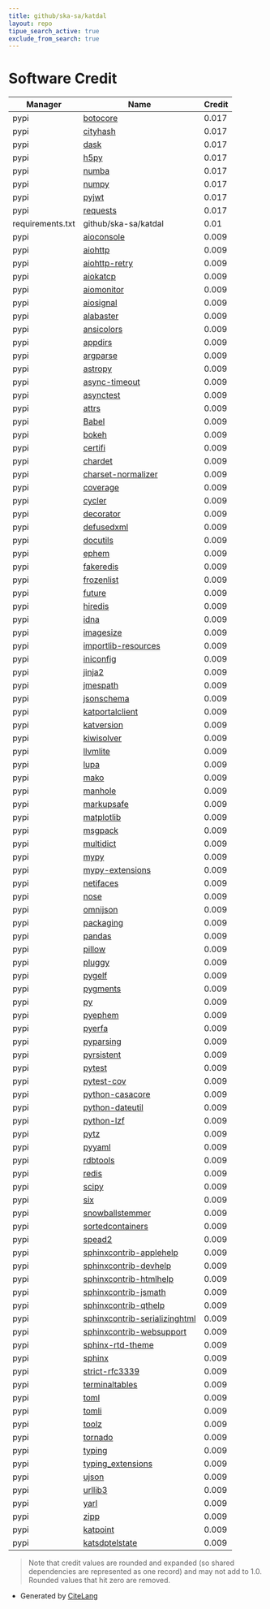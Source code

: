 ```yaml
---
title: github/ska-sa/katdal
layout: repo
tipue_search_active: true
exclude_from_search: true
---
```

# Software Credit

|Manager|Name|Credit|
|-------|----|------|
|pypi|[botocore](https://pypi.org/project/botocore)|0.017|
|pypi|[cityhash](https://pypi.org/project/cityhash)|0.017|
|pypi|[dask](https://pypi.org/project/dask)|0.017|
|pypi|[h5py](https://pypi.org/project/h5py)|0.017|
|pypi|[numba](https://pypi.org/project/numba)|0.017|
|pypi|[numpy](https://pypi.org/project/numpy)|0.017|
|pypi|[pyjwt](https://pypi.org/project/pyjwt)|0.017|
|pypi|[requests](https://pypi.org/project/requests)|0.017|
|requirements.txt|github/ska-sa/katdal|0.01|
|pypi|[aioconsole](https://github.com/vxgmichel/aioconsole)|0.009|
|pypi|[aiohttp](https://github.com/aio-libs/aiohttp)|0.009|
|pypi|[aiohttp-retry](https://pypi.org/project/aiohttp-retry)|0.009|
|pypi|[aiokatcp](https://pypi.org/project/aiokatcp)|0.009|
|pypi|[aiomonitor](https://pypi.org/project/aiomonitor)|0.009|
|pypi|[aiosignal](https://pypi.org/project/aiosignal)|0.009|
|pypi|[alabaster](https://pypi.org/project/alabaster)|0.009|
|pypi|[ansicolors](https://pypi.org/project/ansicolors)|0.009|
|pypi|[appdirs](https://pypi.org/project/appdirs)|0.009|
|pypi|[argparse](https://pypi.org/project/argparse)|0.009|
|pypi|[astropy](https://pypi.org/project/astropy)|0.009|
|pypi|[async-timeout](https://pypi.org/project/async-timeout)|0.009|
|pypi|[asynctest](https://pypi.org/project/asynctest)|0.009|
|pypi|[attrs](https://pypi.org/project/attrs)|0.009|
|pypi|[Babel](https://pypi.org/project/Babel)|0.009|
|pypi|[bokeh](https://pypi.org/project/bokeh)|0.009|
|pypi|[certifi](https://pypi.org/project/certifi)|0.009|
|pypi|[chardet](https://pypi.org/project/chardet)|0.009|
|pypi|[charset-normalizer](https://pypi.org/project/charset-normalizer)|0.009|
|pypi|[coverage](https://pypi.org/project/coverage)|0.009|
|pypi|[cycler](https://pypi.org/project/cycler)|0.009|
|pypi|[decorator](https://pypi.org/project/decorator)|0.009|
|pypi|[defusedxml](https://pypi.org/project/defusedxml)|0.009|
|pypi|[docutils](https://pypi.org/project/docutils)|0.009|
|pypi|[ephem](https://pypi.org/project/ephem)|0.009|
|pypi|[fakeredis](https://pypi.org/project/fakeredis)|0.009|
|pypi|[frozenlist](https://pypi.org/project/frozenlist)|0.009|
|pypi|[future](https://pypi.org/project/future)|0.009|
|pypi|[hiredis](https://pypi.org/project/hiredis)|0.009|
|pypi|[idna](https://pypi.org/project/idna)|0.009|
|pypi|[imagesize](https://pypi.org/project/imagesize)|0.009|
|pypi|[importlib-resources](https://pypi.org/project/importlib-resources)|0.009|
|pypi|[iniconfig](https://pypi.org/project/iniconfig)|0.009|
|pypi|[jinja2](https://pypi.org/project/jinja2)|0.009|
|pypi|[jmespath](https://pypi.org/project/jmespath)|0.009|
|pypi|[jsonschema](https://pypi.org/project/jsonschema)|0.009|
|pypi|[katportalclient](https://pypi.org/project/katportalclient)|0.009|
|pypi|[katversion](https://pypi.org/project/katversion)|0.009|
|pypi|[kiwisolver](https://pypi.org/project/kiwisolver)|0.009|
|pypi|[llvmlite](https://pypi.org/project/llvmlite)|0.009|
|pypi|[lupa](https://pypi.org/project/lupa)|0.009|
|pypi|[mako](https://pypi.org/project/mako)|0.009|
|pypi|[manhole](https://pypi.org/project/manhole)|0.009|
|pypi|[markupsafe](https://pypi.org/project/markupsafe)|0.009|
|pypi|[matplotlib](https://pypi.org/project/matplotlib)|0.009|
|pypi|[msgpack](https://pypi.org/project/msgpack)|0.009|
|pypi|[multidict](https://pypi.org/project/multidict)|0.009|
|pypi|[mypy](https://pypi.org/project/mypy)|0.009|
|pypi|[mypy-extensions](https://pypi.org/project/mypy-extensions)|0.009|
|pypi|[netifaces](https://pypi.org/project/netifaces)|0.009|
|pypi|[nose](https://pypi.org/project/nose)|0.009|
|pypi|[omnijson](https://pypi.org/project/omnijson)|0.009|
|pypi|[packaging](https://pypi.org/project/packaging)|0.009|
|pypi|[pandas](https://pypi.org/project/pandas)|0.009|
|pypi|[pillow](https://pypi.org/project/pillow)|0.009|
|pypi|[pluggy](https://pypi.org/project/pluggy)|0.009|
|pypi|[pygelf](https://pypi.org/project/pygelf)|0.009|
|pypi|[pygments](https://pypi.org/project/pygments)|0.009|
|pypi|[py](https://pypi.org/project/py)|0.009|
|pypi|[pyephem](https://pypi.org/project/pyephem)|0.009|
|pypi|[pyerfa](https://pypi.org/project/pyerfa)|0.009|
|pypi|[pyparsing](https://pypi.org/project/pyparsing)|0.009|
|pypi|[pyrsistent](https://pypi.org/project/pyrsistent)|0.009|
|pypi|[pytest](https://pypi.org/project/pytest)|0.009|
|pypi|[pytest-cov](https://pypi.org/project/pytest-cov)|0.009|
|pypi|[python-casacore](https://pypi.org/project/python-casacore)|0.009|
|pypi|[python-dateutil](https://pypi.org/project/python-dateutil)|0.009|
|pypi|[python-lzf](https://pypi.org/project/python-lzf)|0.009|
|pypi|[pytz](https://pypi.org/project/pytz)|0.009|
|pypi|[pyyaml](https://pypi.org/project/pyyaml)|0.009|
|pypi|[rdbtools](https://pypi.org/project/rdbtools)|0.009|
|pypi|[redis](https://pypi.org/project/redis)|0.009|
|pypi|[scipy](https://pypi.org/project/scipy)|0.009|
|pypi|[six](https://pypi.org/project/six)|0.009|
|pypi|[snowballstemmer](https://pypi.org/project/snowballstemmer)|0.009|
|pypi|[sortedcontainers](https://pypi.org/project/sortedcontainers)|0.009|
|pypi|[spead2](https://pypi.org/project/spead2)|0.009|
|pypi|[sphinxcontrib-applehelp](https://pypi.org/project/sphinxcontrib-applehelp)|0.009|
|pypi|[sphinxcontrib-devhelp](https://pypi.org/project/sphinxcontrib-devhelp)|0.009|
|pypi|[sphinxcontrib-htmlhelp](https://pypi.org/project/sphinxcontrib-htmlhelp)|0.009|
|pypi|[sphinxcontrib-jsmath](https://pypi.org/project/sphinxcontrib-jsmath)|0.009|
|pypi|[sphinxcontrib-qthelp](https://pypi.org/project/sphinxcontrib-qthelp)|0.009|
|pypi|[sphinxcontrib-serializinghtml](https://pypi.org/project/sphinxcontrib-serializinghtml)|0.009|
|pypi|[sphinxcontrib-websupport](https://pypi.org/project/sphinxcontrib-websupport)|0.009|
|pypi|[sphinx-rtd-theme](https://pypi.org/project/sphinx-rtd-theme)|0.009|
|pypi|[sphinx](https://pypi.org/project/sphinx)|0.009|
|pypi|[strict-rfc3339](https://pypi.org/project/strict-rfc3339)|0.009|
|pypi|[terminaltables](https://pypi.org/project/terminaltables)|0.009|
|pypi|[toml](https://pypi.org/project/toml)|0.009|
|pypi|[tomli](https://pypi.org/project/tomli)|0.009|
|pypi|[toolz](https://pypi.org/project/toolz)|0.009|
|pypi|[tornado](https://pypi.org/project/tornado)|0.009|
|pypi|[typing](https://pypi.org/project/typing)|0.009|
|pypi|[typing_extensions](https://pypi.org/project/typing_extensions)|0.009|
|pypi|[ujson](https://pypi.org/project/ujson)|0.009|
|pypi|[urllib3](https://pypi.org/project/urllib3)|0.009|
|pypi|[yarl](https://pypi.org/project/yarl)|0.009|
|pypi|[zipp](https://pypi.org/project/zipp)|0.009|
|pypi|[katpoint](https://pypi.org/project/katpoint)|0.009|
|pypi|[katsdptelstate](https://pypi.org/project/katsdptelstate)|0.009|


> Note that credit values are rounded and expanded (so shared dependencies are represented as one record) and may not add to 1.0. Rounded values that hit zero are removed.


- Generated by [CiteLang](https://github.com/vsoch/citelang)
